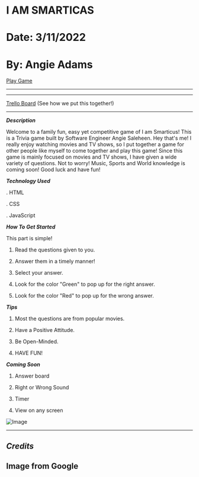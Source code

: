# I AM SMARTICAS

# Date: 3/11/2022

#  By: Angie Adams

[Play Game](http://127.0.0.1:5500/index.html) 

***

*** 



[Trello Board](https://trello.com/b/kW1z5Mk0/trivia-game-p-1) (See how we put this together!)


***

***Description***


Welcome to a family fun, easy yet competitive game of I am Smarticus! This is a Trivia game built by Software Engineer Angie Saleheen. Hey that's me!
I really enjoy watching movies and TV shows, so I put together a game for other people like myself to come together and play this game! Since this game is mainly focused on movies and TV shows, I have given a wide variety of questions. Not to worry! Music, Sports and World knowledge is coming soon! Good luck and have fun!





***Technology Used***

. HTML




. CSS





. JavaScript



***How To Get Started***




This part is simple!



1. Read the questions given to you.



2. Answer them in a timely manner!




3. Select your answer.



4. Look for the color "Green" to pop up for the right answer.






5. Look for the color "Red" to pop up for the wrong answer.



***Tips***


1. Most the questions are from popular movies.





2. Have a Positive Attitude.




3. Be Open-Minded.









4. HAVE FUN!







***Coming Soon***

1. Answer board







2. Right or Wrong Sound







3. Timer





4. View on any screen







![Image](https://musevineyards.com/wp-content/uploads/2020/03/shutterstock_1281339124.0.jpg)

***




## ***Credits***

## Image from Google
